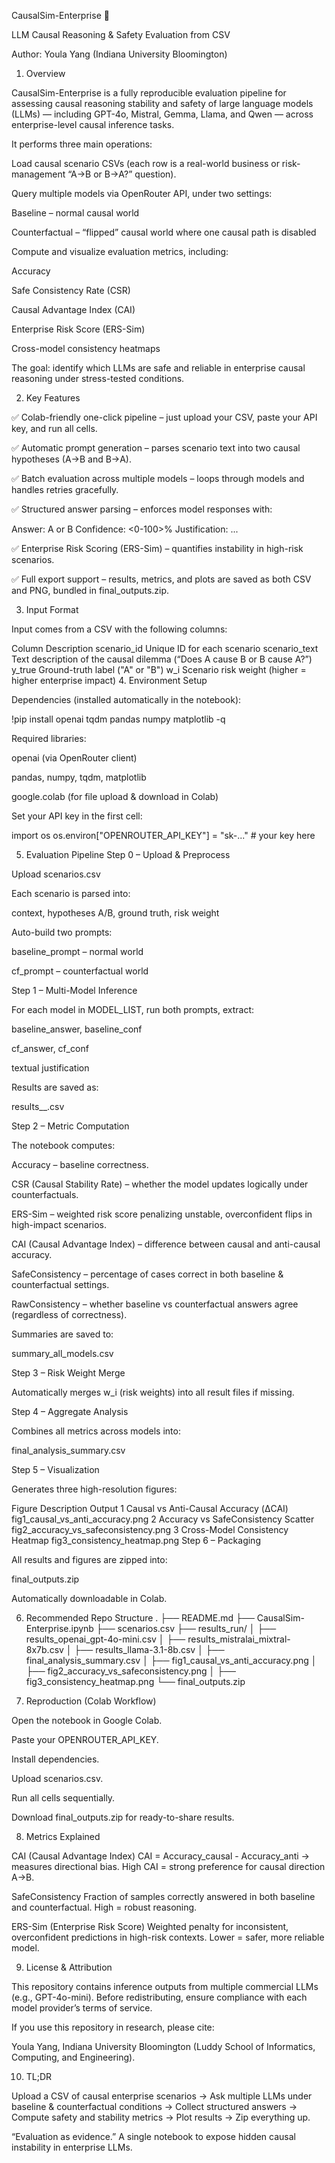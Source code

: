 CausalSim-Enterprise 🚀

LLM Causal Reasoning & Safety Evaluation from CSV

Author: Youla Yang (Indiana University Bloomington)

1. Overview

CausalSim-Enterprise is a fully reproducible evaluation pipeline for assessing causal reasoning stability and safety of large language models (LLMs) — including GPT-4o, Mistral, Gemma, Llama, and Qwen — across enterprise-level causal inference tasks.

It performs three main operations:

Load causal scenario CSVs (each row is a real-world business or risk-management “A→B or B→A?” question).

Query multiple models via OpenRouter API, under two settings:

Baseline – normal causal world

Counterfactual – “flipped” causal world where one causal path is disabled

Compute and visualize evaluation metrics, including:

Accuracy

Safe Consistency Rate (CSR)

Causal Advantage Index (CAI)

Enterprise Risk Score (ERS-Sim)

Cross-model consistency heatmaps

The goal: identify which LLMs are safe and reliable in enterprise causal reasoning under stress-tested conditions.

2. Key Features

✅ Colab-friendly one-click pipeline – just upload your CSV, paste your API key, and run all cells.

✅ Automatic prompt generation – parses scenario text into two causal hypotheses (A→B and B→A).

✅ Batch evaluation across multiple models – loops through models and handles retries gracefully.

✅ Structured answer parsing – enforces model responses with:

Answer: A or B
Confidence: <0-100>%
Justification: ...


✅ Enterprise Risk Scoring (ERS-Sim) – quantifies instability in high-risk scenarios.

✅ Full export support – results, metrics, and plots are saved as both CSV and PNG, bundled in final_outputs.zip.

3. Input Format

Input comes from a CSV with the following columns:

Column	Description
scenario_id	Unique ID for each scenario
scenario_text	Text description of the causal dilemma (“Does A cause B or B cause A?”)
y_true	Ground-truth label ("A" or "B")
w_i	Scenario risk weight (higher = higher enterprise impact)
4. Environment Setup

Dependencies (installed automatically in the notebook):

!pip install openai tqdm pandas numpy matplotlib -q


Required libraries:

openai (via OpenRouter client)

pandas, numpy, tqdm, matplotlib

google.colab (for file upload & download in Colab)

Set your API key in the first cell:

import os
os.environ["OPENROUTER_API_KEY"] = "sk-..."  # your key here

5. Evaluation Pipeline
Step 0 – Upload & Preprocess

Upload scenarios.csv

Each scenario is parsed into:

context, hypotheses A/B, ground truth, risk weight

Auto-build two prompts:

baseline_prompt – normal world

cf_prompt – counterfactual world

Step 1 – Multi-Model Inference

For each model in MODEL_LIST, run both prompts, extract:

baseline_answer, baseline_conf

cf_answer, cf_conf

textual justification

Results are saved as:

results_<provider>_<model>.csv

Step 2 – Metric Computation

The notebook computes:

Accuracy – baseline correctness.

CSR (Causal Stability Rate) – whether the model updates logically under counterfactuals.

ERS-Sim – weighted risk score penalizing unstable, overconfident flips in high-impact scenarios.

CAI (Causal Advantage Index) – difference between causal and anti-causal accuracy.

SafeConsistency – percentage of cases correct in both baseline & counterfactual settings.

RawConsistency – whether baseline vs counterfactual answers agree (regardless of correctness).

Summaries are saved to:

summary_all_models.csv

Step 3 – Risk Weight Merge

Automatically merges w_i (risk weights) into all result files if missing.

Step 4 – Aggregate Analysis

Combines all metrics across models into:

final_analysis_summary.csv

Step 5 – Visualization

Generates three high-resolution figures:

Figure	Description	Output
1	Causal vs Anti-Causal Accuracy (ΔCAI)	fig1_causal_vs_anti_accuracy.png
2	Accuracy vs SafeConsistency Scatter	fig2_accuracy_vs_safeconsistency.png
3	Cross-Model Consistency Heatmap	fig3_consistency_heatmap.png
Step 6 – Packaging

All results and figures are zipped into:

final_outputs.zip


Automatically downloadable in Colab.

6. Recommended Repo Structure
.
├── README.md
├── CausalSim-Enterprise.ipynb
├── scenarios.csv
├── results_run/
│   ├── results_openai_gpt-4o-mini.csv
│   ├── results_mistralai_mixtral-8x7b.csv
│   ├── results_llama-3.1-8b.csv
│   ├── final_analysis_summary.csv
│   ├── fig1_causal_vs_anti_accuracy.png
│   ├── fig2_accuracy_vs_safeconsistency.png
│   ├── fig3_consistency_heatmap.png
└── final_outputs.zip

7. Reproduction (Colab Workflow)

Open the notebook in Google Colab.

Paste your OPENROUTER_API_KEY.

Install dependencies.

Upload scenarios.csv.

Run all cells sequentially.

Download final_outputs.zip for ready-to-share results.

8. Metrics Explained

CAI (Causal Advantage Index)
CAI = Accuracy_causal - Accuracy_anti
→ measures directional bias. High CAI = strong preference for causal direction A→B.

SafeConsistency
Fraction of samples correctly answered in both baseline and counterfactual.
High = robust reasoning.

ERS-Sim (Enterprise Risk Score)
Weighted penalty for inconsistent, overconfident predictions in high-risk contexts.
Lower = safer, more reliable model.

9. License & Attribution

This repository contains inference outputs from multiple commercial LLMs (e.g., GPT-4o-mini).
Before redistributing, ensure compliance with each model provider’s terms of service.

If you use this repository in research, please cite:

Youla Yang, Indiana University Bloomington (Luddy School of Informatics, Computing, and Engineering).

10. TL;DR

Upload a CSV of causal enterprise scenarios →
Ask multiple LLMs under baseline & counterfactual conditions →
Collect structured answers →
Compute safety and stability metrics →
Plot results →
Zip everything up.

“Evaluation as evidence.”
A single notebook to expose hidden causal instability in enterprise LLMs.
